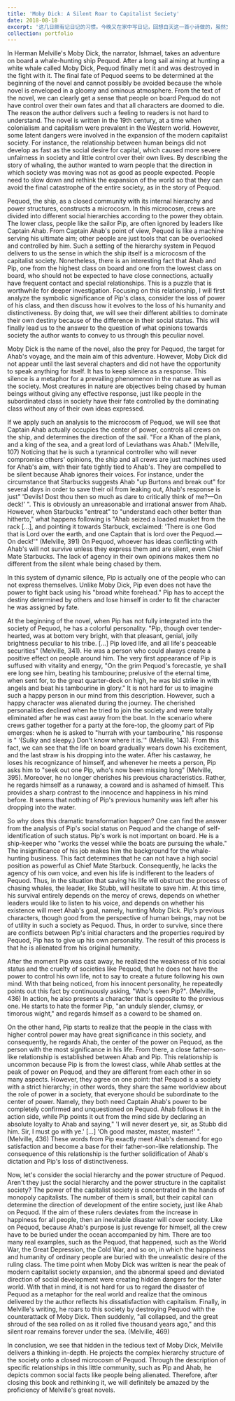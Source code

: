 ```yaml
---
title: 'Moby Dick: A Silent Roar to Capitalist Society'
date: 2018-08-18
excerpt: '这几日颇有记日记的习惯。今晚又在家中写日记，回想白天这一首小诗做的，虽然文笔不怎么样，过程还是蛮有意思的.'
collection: portfolio
---
```

In Herman Melville's Moby Dick, the narrator, Ishmael, takes an adventure on board a whale-hunting ship Pequod. After a long sail aiming at hunting a white whale called Moby Dick, Pequod finally met it and was destroyed in the fight with it. The final fate of Pequod seems to be determined at the beginning of the novel and cannot possibly be avoided because the whole novel is enveloped in a gloomy and ominous atmosphere. From the text of the novel, we can clearly get a sense that people on board Pequod do not have control over their own fates and that all characters are doomed to die. The reason the author delivers such a feeling to readers is not hard to understand. The novel is written in the 19th century, at a time when colonialism and capitalism were prevalent in the Western world. However, some latent dangers were involved in the expansion of the modern capitalist society. For instance, the relationship between human beings did not develop as fast as the social desire for capital, which caused more severe unfairness in society and little control over their own lives. By describing the story of whaling, the author wanted to warn people that the direction in which society was moving was not as good as people expected. People need to slow down and rethink the expansion of the world so that they can avoid the final catastrophe of the entire society, as in the story of Pequod.

Pequod, the ship, as a closed community with its internal hierarchy and power structures, constructs a microcosm. In this microcosm, crews are divided into different social hierarchies according to the power they obtain. The lower class, people like the sailor Pip, are often ignored by leaders like Captain Ahab. From Captain Ahab's point of view, Pequod is like a machine serving his ultimate aim; other people are just tools that can be overlooked and controlled by him. Such a setting of the hierarchy system in Pequod delivers to us the sense in which the ship itself is a microcosm of the capitalist society. Nonetheless, there is an interesting fact that Ahab and Pip, one from the highest class on board and one from the lowest class on board, who should not be expected to have close connections, actually have frequent contact and special relationships. This is a puzzle that is worthwhile for deeper investigation. Focusing on this relationship, I will first analyze the symbolic significance of Pip's class, consider the loss of power of his class, and then discuss how it evolves to the loss of his humanity and distinctiveness. By doing that, we will see their different abilities to dominate their own destiny because of the difference in their social status. This will finally lead us to the answer to the question of what opinions towards society the author wants to convey to us through this peculiar novel.

Moby Dick is the name of the novel, also the prey for Pequod, the target for Ahab's voyage, and the main aim of this adventure. However, Moby Dick did not appear until the last several chapters and did not have the opportunity to speak anything for itself. It has to keep silence as a response. This silence is a metaphor for a prevailing phenomenon in the nature as well as the society. Most creatures in nature are objectives being chased by human beings without giving any effective response, just like people in the subordinated class in society have their fate controlled by the dominating class without any of their own ideas expressed.

If we apply such an analysis to the microcosm of Pequod, we will see that Captain Ahab actually occupies the center of power, controls all crews on the ship, and determines the direction of the sail. "For a Khan of the plank, and a king of the sea, and a great lord of Leviathans was Ahab." (Melville, 107) Noticing that he is such a tyrannical controller who will never compromise others' opinions, the ship and all crews are just machines used for Ahab's aim, with their fate tightly tied to Ahab's. They are compelled to be silent because Ahab ignores their voices. For instance, under the circumstance that Starbucks suggests Ahab "up Burtons and break out" for several days in order to save their oil from leaking out, Ahab's response is just" 'Devils! Dost thou then so much as dare to critically think of me?—On deck!' ". This is obviously an unreasonable and irrational answer from Ahab. However, when Starbucks "entreat" to "understand each other better than hitherto," what happens following is "Ahab seized a loaded musket from the rack [...], and pointing it towards Starbuck, exclaimed: 'There is one God that is Lord over the earth, and one Captain that is lord over the Pequod.—On deck!'" (Melville, 391) On Pequod, whoever has ideas conflicting with Ahab's will not survive unless they express them and are silent, even Chief Mate Starbucks. The lack of agency in their own opinions makes them no different from the silent whale being chased by them.

In this system of dynamic silence, Pip is actually one of the people who can not express themselves. Unlike Moby Dick, Pip even does not have the power to fight back using his "broad white forehead." Pip has to accept the destiny determined by others and lose himself in order to fit the character he was assigned by fate.

At the beginning of the novel, when Pip has not fully integrated into the society of Pequod, he has a colorful personality. "Pip, though over tender-hearted, was at bottom very bright, with that pleasant, genial, jolly brightness peculiar to his tribe. [...] Pip loved life, and all life's peaceable securities" (Melville, 341). He was a person who could always create a positive effect on people around him. The very first appearance of Pip is suffused with vitality and energy, "On the grim Pequod's forecastle, ye shall ere long see him, beating his tambourine; prelusive of the eternal time, when sent for, to the great quarter-deck on high, he was bid strike in with angels and beat his tambourine in glory." It is not hard for us to imagine such a happy person in our mind from this description. However, such a happy character was alienated during the journey. The cherished personalities declined when he tried to join the society and were totally eliminated after he was cast away from the boat. In the scenario where crews gather together for a party at the fore-top, the gloomy part of Pip emerges: when he is asked to "hurrah with your tambourine," his response is " '(Sulky and sleepy.) Don't know where it is.'" (Melville, 143). From this fact, we can see that the life on board gradually wears down his excitement, and the last straw is his dropping into the water. After his castaway, he loses his recognizance of himself, and whenever he meets a person, Pip asks him to "seek out one Pip, who's now been missing long" (Melville, 395). Moreover, he no longer cherishes his previous characteristics. Rather, he regards himself as a runaway, a coward and is ashamed of himself. This provides a sharp contrast to the innocence and happiness in his mind before. It seems that nothing of Pip's previous humanity was left after his dropping into the water.

So why does this dramatic transformation happen? One can find the answer from the analysis of Pip's social status on Pequod and the change of self-identification of such status. Pip's work is not important on board. He is a ship-keeper who "works the vessel while the boats are pursuing the whale." The insignificance of his job makes him the background for the whale-hunting business. This fact determines that he can not have a high social position as powerful as Chief Mate Starbuck. Consequently, he lacks the agency of his own voice, and even his life is indifferent to the leaders of Pequod. Thus, in the situation that saving his life will obstruct the process of chasing whales, the leader, like Stubb, will hesitate to save him. At this time, his survival entirely depends on the mercy of crews, depends on whether leaders would like to listen to his voice, and depends on whether his existence will meet Ahab's goal, namely, hunting Moby Dick. Pip's previous characters, though good from the perspective of human beings, may not be of utility in such a society as Pequod. Thus, in order to survive, since there are conflicts between Pip's initial characters and the properties required by Pequod, Pip has to give up his own personality. The result of this process is that he is alienated from his original humanity.

After the moment Pip was cast away, he realized the weakness of his social status and the cruelty of societies like Pequod, that he does not have the power to control his own life, not to say to create a future following his own mind. With that being noticed, from his innocent personality, he repeatedly points out this fact by continuously asking, "Who's seen Pip?". (Melville, 436) In action, he also presents a character that is opposite to the previous one. He starts to hate the former Pip, "an unduly slender, clumsy, or timorous wight," and regards himself as a coward to be shamed on.

On the other hand, Pip starts to realize that the people in the class with higher control power may have great significance in this society, and consequently, he regards Ahab, the center of the power on Pequod, as the person with the most significance in his life. From there, a close father-son-like relationship is established between Ahab and Pip. This relationship is uncommon because Pip is from the lowest class, while Ahab settles at the peak of power on Pequod, and they are different from each other in so many aspects. However, they agree on one point: that Pequod is a society with a strict hierarchy; in other words, they share the same worldview about the role of power in a society, that everyone should be subordinate to the center of power. Namely, they both need Captain Ahab's power to be completely confirmed and unquestioned on Pequod. Ahab follows it in the action side, while Pip points it out from the mind side by declaring an absolute loyalty to Ahab and saying," 'I will never desert ye, sir, as Stubb did him. Sir, I must go with ye.' [...] 'Oh good master, master, master!' ". (Melville, 436) These words from Pip exactly meet Ahab's demand for ego satisfaction and become a base for their father-son-like relationship. The consequence of this relationship is the further solidification of Ahab's dictation and Pip's loss of distinctiveness.

Now, let's consider the social hierarchy and the power structure of Pequod. Aren't they just the social hierarchy and the power structure in the capitalist society? The power of the capitalist society is concentrated in the hands of monopoly capitalists. The number of them is small, but their capital can determine the direction of development of the entire society, just like Ahab on Pequod. If the aim of these rulers deviates from the increase in happiness for all people, then an inevitable disaster will cover society. Like on Pequod, because Ahab's purpose is just revenge for himself, all the crew have to be buried under the ocean accompanied by him. There are too many real examples, such as the Pequod, that happened, such as the World War, the Great Depression, the Cold War, and so on, in which the happiness and humanity of ordinary people are buried with the unrealistic desire of the ruling class. The time point when Moby Dick was written is near the peak of modern capitalist society expansion, and the abnormal speed and deviated direction of social development were creating hidden dangers for the later world. With that in mind, it is not hard for us to regard the disaster of Pequod as a metaphor for the real world and realize that the ominous delivered by the author reflects his dissatisfaction with capitalism. Finally, in Melville's writing, he roars to this society by destroying Pequod with the counterattack of Moby Dick. Then suddenly, "all collapsed, and the great shroud of the sea rolled on as it rolled five thousand years ago," and this silent roar remains forever under the sea. (Melville, 469)

In conclusion, we see that hidden in the tedious text of Moby Dick, Melville delivers a thinking in-depth. He projects the complex hierarchy structure of the society onto a closed microcosm of Pequod. Through the description of specific relationships in this little community, such as Pip and Ahab, he depicts common social facts like people being alienated. Therefore, after closing this book and rethinking it, we will definitely be amazed by the proficiency of Melville's great novels.
